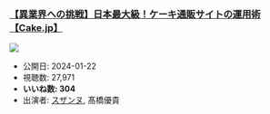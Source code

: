 ### [【異業界への挑戦】日本最大級！ケーキ通販サイトの運用術【Cake.jp】](https://www.youtube.com/watch?v=dgomaWAZtyQ)
[![](https://img.youtube.com/vi/dgomaWAZtyQ/hqdefault.jpg)](https://www.youtube.com/watch?v=dgomaWAZtyQ)
-   公開日: 2024-01-22
-   視聴数: 27,971
-   **いいね数: 304**
-   出演者: [スザンヌ](/rehacq_fan/people/スザンヌ "wikilink"), 髙橋優貴
